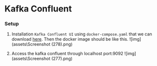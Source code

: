 # Kafka Confluent

### Setup
1. Installation `Kafka Confluent UI` using `docker-compose.yaml` that we can download [here](https://github.com/confluentinc/cp-all-in-one/blob/7.3.0-post/cp-all-in-one/docker-compose.yml). Then the docker image should be like this.
![img](assets\Screenshot (278).png)

2. Access the kafka confluent through localhost port:9092
![img](assets\Screenshot (277).png)